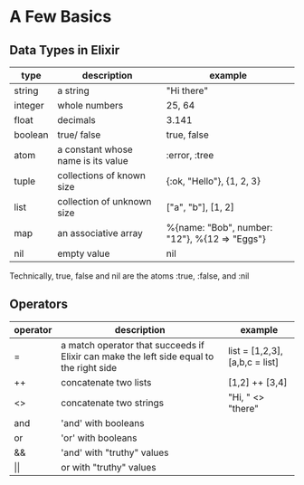 # A Few Basics
## Data Types in Elixir

|type|description|example
|---|---|---|
|string|a string| "Hi there"|
|integer|whole numbers | 25, 64|
|float|decimals| 3.141 |
|boolean| true/ false| true, false|
|atom|a constant whose name is its value|:error, :tree|
|tuple|collections of known size|{:ok, "Hello"}, {1, 2, 3}|
|list|collection of unknown size|["a", "b"], [1, 2]|
|map|an associative array|%{name: "Bob", number: "12"}, %{12 => "Eggs"}|
|nil|empty value| nil|

Technically, true, false and nil are the atoms :true, :false, and :nil

## Operators
|operator|description|example|
|---|---|---|
|=|a match operator that succeeds if Elixir can make the left side equal to the right side|list = [1,2,3], [a,b,c = list]|
|++|concatenate two lists|[1,2] ++ [3,4]|
|<>|concatenate two strings|"Hi, " <> "there"|
|and|'and' with booleans||
|or|'or' with booleans||
|&&|'and' with "truthy" values||
|\|\||or with "truthy" values||